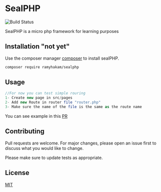 # SealPHP 

![Build Status](https://travis-ci.org/Z-Team-Pro/sealphp.svg?branch=master)


SealPHP is a micro php framework for learning purposes

## Installation   "not yet"

Use the composer manager [composer](https://getcomposer.org/) to install sealPHP.

```bash
composer require ramyhakam/sealphp
```

## Usage

```php
//For now you can test simple rouring 
1- Create new page in src/pages
2- Add new Route in router file "router.php" 
3- Make sure the name of the file is the same as the route name
```
You can see example in this [PR]('https://github.com/Z-Team-Pro/sealphp/pull/2')


## Contributing
Pull requests are welcome. For major changes, please open an issue first to discuss what you would like to change.

Please make sure to update tests as appropriate.

## License
[MIT](https://choosealicense.com/licenses/mit/)
